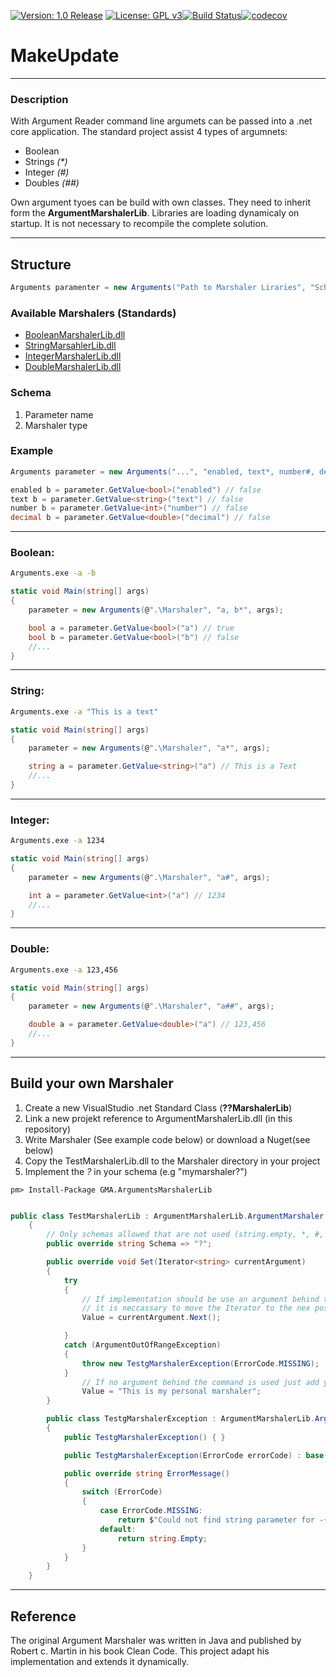[![Version: 1.0 Release](https://img.shields.io/badge/Version-1.0%20Release-green.svg)](https://github.com/GMA64) [![License: GPL v3](https://img.shields.io/badge/License-GPL%20v3-blue.svg)](https://www.gnu.org/licenses/gpl-3.0)[![Build Status](https://travis-ci.org/GMA64/makeupdate.svg?branch=master)](https://travis-ci.org/GMA64/makeupdate)[![codecov](https://codecov.io/gh/GMA64/makeupdate/branch/master/graph/badge.svg)](https://codecov.io/gh/GMA64/makeupdate)
# MakeUpdate
---

### Description

With Argument Reader command line argumets can be passed into a .net core application. The standard project assist 4 types of argumnets:
* Boolean
* Strings *(\*)*
* Integer *(#)*
* Doubles *(##)*

Own argument tyoes can be build with own classes. They need to inherit form the 
**ArgumentMarshalerLib**. Libraries are loading dynamicaly on startup. It is not necessary to recompile the complete solution. 

---

## Structure

```csharp
Arguments paramenter = new Arguments("Path to Marshaler Liraries", "Schema", "Arugment Array")
```

### Available Marshalers (Standards)
- [BooleanMarshalerLib.dll](https://github.com/GMA64/argumentreader/releases/latest/download/BooleanMarshalerLib.dll)
- [StringMarsahlerLib.dll](https://github.com/GMA64/argumentreader/releases/latest/download/StringMarsahlerLib.dll)
- [IntegerMarshalerLib.dll](https://github.com/GMA64/argumentreader/releases/latest/download/IntegerMarshalerLib.dll)
- [DoubleMarshalerLib.dll](https://github.com/GMA64/argumentreader/releases/latest/download/DoubleMarshalerLib.dll)

### Schema

1. Parameter name
1. Marshaler type

### Example

```csharp
Arguments parameter = new Arguments("...", "enabled, text*, number#, decimal##")

enabled b = parameter.GetValue<bool>("enabled") // false
text b = parameter.GetValue<string>("text") // false
number b = parameter.GetValue<int>("number") // false
decimal b = parameter.GetValue<double>("decimal") // false
```


---

### Boolean:

```bash
Arguments.exe -a -b
```

```csharp
static void Main(string[] args)
{
    parameter = new Arguments(@".\Marshaler", "a, b*", args);

    bool a = parameter.GetValue<bool>("a") // true
    bool b = parameter.GetValue<bool>("b") // false
    //...
}  
```

---

### String:

```bash
Arguments.exe -a "This is a text"
```

```csharp
static void Main(string[] args)
{
    parameter = new Arguments(@".\Marshaler", "a*", args);

    string a = parameter.GetValue<string>("a") // This is a Text
    //...
}  
```

---

### Integer:

```bash
Arguments.exe -a 1234
```

```csharp
static void Main(string[] args)
{
    parameter = new Arguments(@".\Marshaler", "a#", args);

    int a = parameter.GetValue<int>("a") // 1234
    //...
}  
```

---

### Double:

```bash
Arguments.exe -a 123,456
```

```csharp
static void Main(string[] args)
{
    parameter = new Arguments(@".\Marshaler", "a##", args);

    double a = parameter.GetValue<double>("a") // 123,456
    //...
}  
```

---

## Build your own Marshaler

1. Create a new VisualStudio .net Standard Class (**??MarshalerLib**)
1. Link a new projekt reference to ArgumentMarshalerLib.dll (in this repository)
1. Write Marshaler (See example code below) or download a Nuget(see below)
1. Copy the TestMarshalerLib.dll to the Marshaler directory in your project
1. Implement the *?* in your schema (e.g "mymarshaler?")

```
pm> Install-Package GMA.ArgumentsMarshalerLib
```

```csharp

public class TestMarshalerLib : ArgumentMarshalerLib.ArgumentMarshaler
    {
        // Only schemas allowed that are not used (string.empty, *, #, ## are already used form standard marshalers)
        public override string Schema => "?";

        public override void Set(Iterator<string> currentArgument)
        {
            try
            {
                // If implementation should be use an argument behind the command (e.g -a ??),
                // it is neccassary to move the Iterator to the nex position
                Value = currentArgument.Next();

            }
            catch (ArgumentOutOfRangeException)
            {
                throw new TestgMarshalerException(ErrorCode.MISSING);
            }
                // If no argument behind the command is used just add your value
                Value = "This is my personal marshaler";
        }

        public class TestgMarshalerException : ArgumentMarshalerLib.ArgumentsException
        {
            public TestgMarshalerException() { }

            public TestgMarshalerException(ErrorCode errorCode) : base(errorCode) { }

            public override string ErrorMessage()
            {
                switch (ErrorCode)
                {
                    case ErrorCode.MISSING:
                        return $"Could not find string parameter for -{ErrorArgumentId}";
                    default:
                        return string.Empty;
                }
            }
        }
    }

``` 

---

## Reference

The original Argument Marshaler was written in Java and published by Robert c. Martin in his book Clean Code. This project adapt his implementation and extends it dynamically.



